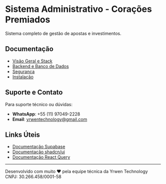 # Sistema Administrativo - Corações Premiados

Sistema completo de gestão de apostas e investimentos.

## Documentação

- [Visão Geral e Stack](./docs/OVERVIEW.md)
- [Backend e Banco de Dados](./docs/BACKEND.md)
- [Segurança](./docs/SECURITY.md)
- [Instalação](./docs/INSTALLATION.md)

## Suporte e Contato

Para suporte técnico ou dúvidas:
- **WhatsApp**: +55 (11) 97049-2228
- **Email**: yrwentechnology@gmail.com

## Links Úteis

- [Documentação Supabase](https://supabase.com/docs)
- [Documentação shadcn/ui](https://ui.shadcn.com)
- [Documentação React Query](https://tanstack.com/query)

---

Desenvolvido com muito ❤️ pela equipe técnica da Yrwen Technology  
CNPJ: 30.266.458/0001-58